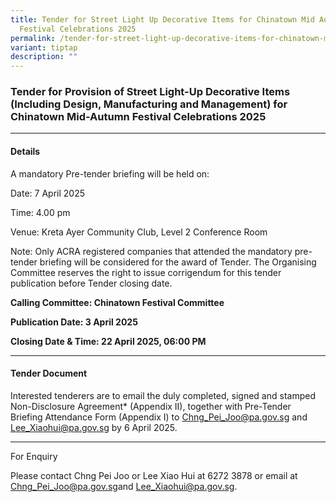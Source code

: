 ```yaml
---
title: Tender for Street Light Up Decorative Items for Chinatown Mid Autumn
  Festival Celebrations 2025
permalink: /tender-for-street-light-up-decorative-items-for-chinatown-mid-autumn-festival-celebrations-2025/
variant: tiptap
description: ""
---
```

<h3>Tender for Provision of Street Light-Up Decorative Items (Including Design, Manufacturing and Management) for Chinatown Mid-Autumn Festival Celebrations 2025</h3>
<hr>
<h4>Details</h4>
<p>A mandatory Pre-tender briefing will be held on:</p>
<p>Date: 7 April 2025</p>
<p>Time: 4.00 pm</p>
<p>Venue: Kreta Ayer Community Club, Level 2 Conference Room</p>
<p>Note: Only ACRA registered companies that attended the mandatory pre-tender
briefing will be considered for the award of Tender. The Organising Committee
reserves the right to issue corrigendum for this tender publication before
Tender closing date.</p>
<p><strong>Calling Committee: Chinatown Festival Committee </strong>
</p>
<p><strong>Publication Date: 3 April 2025 </strong>
</p>
<p><strong>Closing Date &amp; Time: 22 April 2025, 06:00 PM</strong>
</p>
<hr>
<h4>Tender Document</h4>
<p>Interested tenderers are to email the duly completed, signed and stamped
Non-Disclosure Agreement* (Appendix II), together with Pre-Tender Briefing
Attendance Form (Appendix I) to <a href="mailto:Chng_Pei_Joo@pa.gov.sg" rel="noopener noreferrer nofollow" target="_blank">Chng_Pei_Joo@pa.gov.sg</a> and <a href="mailto:Lee_Xiaohui@pa.gov.sg" rel="noopener noreferrer nofollow" target="_blank">Lee_Xiaohui@pa.gov.sg</a> by
6 April 2025.</p>
<hr>
<p></p>
<p>For Enquiry</p>
<p>Please contact Chng Pei Joo or Lee Xiao Hui at 6272 3878 or email at
<a href="mailto:Chng_Pei_Joo@pa.gov.sg" rel="noopener noreferrer nofollow" target="_blank">Chng_Pei_Joo@pa.gov.sg</a>and <a href="mailto:Lee_Xiaohui@pa.gov.sg" rel="noopener noreferrer nofollow" target="_blank">Lee_Xiaohui@pa.gov.sg</a>.</p>